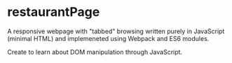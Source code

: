 # restaurantPage

A responsive webpage with "tabbed" browsing written purely in JavaScript (minimal HTML) and implemeneted using Webpack and ES6 modules.

Create to learn about DOM manipulation through JavaScript.

